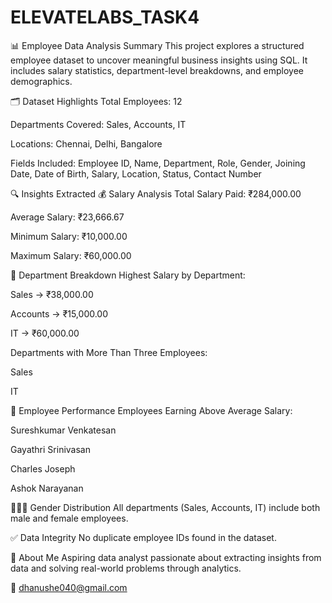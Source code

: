 # ELEVATELABS_TASK4
📊 Employee Data Analysis Summary
This project explores a structured employee dataset to uncover meaningful business insights using SQL. It includes salary statistics, department-level breakdowns, and employee demographics.

🗂️ Dataset Highlights
Total Employees: 12

Departments Covered: Sales, Accounts, IT

Locations: Chennai, Delhi, Bangalore

Fields Included: Employee ID, Name, Department, Role, Gender, Joining Date, Date of Birth, Salary, Location, Status, Contact Number

🔍 Insights Extracted
💰 Salary Analysis
Total Salary Paid: ₹284,000.00

Average Salary: ₹23,666.67

Minimum Salary: ₹10,000.00

Maximum Salary: ₹60,000.00

🏢 Department Breakdown
Highest Salary by Department:

Sales → ₹38,000.00

Accounts → ₹15,000.00

IT → ₹60,000.00

Departments with More Than Three Employees:

Sales

IT

👥 Employee Performance
Employees Earning Above Average Salary:

Sureshkumar Venkatesan

Gayathri Srinivasan

Charles Joseph

Ashok Narayanan

🧑‍🤝‍🧑 Gender Distribution
All departments (Sales, Accounts, IT) include both male and female employees.

✅ Data Integrity
No duplicate employee IDs found in the dataset.

📌 About Me
Aspiring data analyst passionate about extracting insights from data and solving real-world problems through analytics.

📧 dhanushe040@gmail.com 
